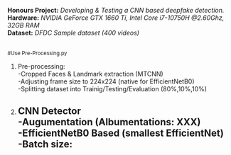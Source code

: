**Honours Project:** *Developing & Testing a CNN based deepfake detection.* <br /> 
**Hardware:** *NVIDIA GeForce GTX 1660 Ti, Intel Core i7-10750H @2.60Ghz, 32GB RAM* <br />
**Dataset:** *DFDC Sample dataset (400 videos)* <br /> <br />



 <sub>#Use Pre-Processing.py</sub>
1. Pre-processing: <br />
   -Cropped Faces & Landmark extraction (MTCNN) <br />
   -Adjusting frame size to 224x224 (native for EfficientNetB0)  <br />
   -Splitting dataset into Trainig/Testing/Evaluation (80%,10%,10%) <br /> 



2. CNN Detector <br />
   -Augumentation (Albumentations: XXX) <br />
   -EfficientNetB0 Based (smallest EfficientNet) <br />
   -Batch size:
   -
